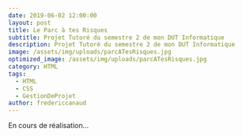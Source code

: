 ```yaml
---
date: 2019-06-02 12:00:00
layout: post
title: Le Parc à tes Risques
subtitle: Projet Tutoré du semestre 2 de mon DUT Informatique
description: Projet Tutoré du semestre 2 de mon DUT Informatique
image: /assets/img/uploads/parcATesRisques.jpg
optimized_image: /assets/img/uploads/parcATesRisques.jpg
category: HTML
tags:
  - HTML
  - CSS
  - GestionDeProjet
author: fredericcanaud
---
```


En cours de réalisation...
